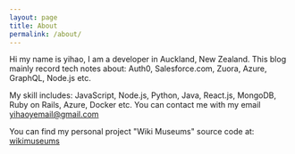 ```yaml
---
layout: page
title: About
permalink: /about/
---
```


Hi my name is yihao, I am a developer in Auckland, New Zealand.
This blog mainly record tech notes about: Auth0, Salesforce.com, Zuora, Azure, GraphQL, Node.js etc.

My skill includes: JavaScript, Node.js, Python, Java, React.js, MongoDB, Ruby on Rails, Azure, Docker etc.
You can contact me with my email [yihaoyemail@gmail.com](yihaoyemail@gmail.com)

You can find my personal project "Wiki Museums" source code at:
[wikimuseums](https://github.com/yihaoye/wikimuseums)

